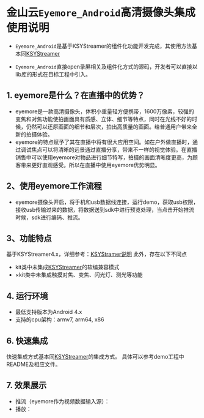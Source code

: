 # 金山云`Eyemore_Android`高清摄像头集成使用说明

* `Eyemore_Android`是基于KSYStreamer的组件化功能开发完成，其使用方法基本同[KSYStreamer](https://github.com/ksvc/KSYStreamer_Android)

* `Eyemore_Android`直接open录屏相关及组件化方式的源码，开发者可以直接以lib库的形式在目标工程中引入。

## 1. eyemore是什么？在直播中的优势？
* eyemore是一款高清摄像头，体积小重量轻方便携带，1600万像素，较强的变焦和对焦功能使拍画面具有质感、立体、细节等特点，同时在光线不好的时候，仍然可以还原画面的细节和层次，拍出高质量的画面。给普通用户带来全新的拍摄体验。
* eyemore的特点赋予了其在直播中将有很大应用空间。如在户外做直播时，通过调试焦点可以将清晰的远景通过直播分享，带来不一样的视觉体验。在直播销售中可以使用eyemore对物品进行细节特写，拍摄的画面清晰度更高，为顾客带来更好直观感受。所以在直播中使用eyemore优势明显。

## 2、使用eyemore工作流程
* eyemore摄像头开启，将手机和usb数据线连接，运行demo，获取usb权限，接收usb传输过来的数据，将数据送到sdk中进行预览处理，当点击开始推流时候，sdk进行编码、推流。

## 3、功能特点
基于KSYStreamer4.x，详细参考：[KSYStramer说明](https://github.com/ksvc/KSYStreamer_Android/wiki)
此外，存在以下不同点
* kit类中未集成[KSYStreamer](https://github.com/ksvc/KSYStreamer_Android)的软编兼容模式
* ×kit类中未集成触摸对焦、变焦、闪光灯、测光等功能

## 4. 运行环境
* 最低支持版本为Android 4.x
* 支持的cpu架构：armv7, arm64, x86

## 6. 快速集成
快速集成方式基本同[KSYStreamer](https://github.com/ksvc/KSYStreamer_Android/wiki)的集成方式。
具体可以参考demo工程中README及相应文件。

## 7. 效果展示
* 推流（eyemore作为视频数据输入源）：
* 播放：
